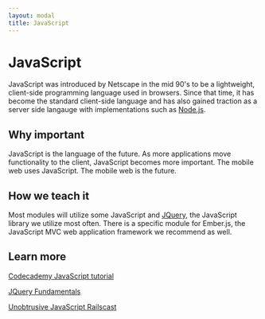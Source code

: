 ```yaml
---
layout: modal
title: JavaScript
---
```


JavaScript
===

JavaScript was introduced by Netscape in the mid 90's to be a lightweight, client-side programming language used in browsers.  Since that time, it has become the standard client-side language and has also gained traction as a server side langauge with implementations such as [Node.js](http://nodejs.org/).


Why important
---

JavaScript is the language of the future.  As more applications move functionality to the client, JavaScript becomes more important.  The mobile web uses JavaScript. The mobile web is the future.


How we teach it
---

Most modules will utilize some JavaScript and [JQuery](http://jquery.com/), the JavaScript library we utilize most often. There is a specific module for Ember.js, the JavaScript MVC web application framework we recommend as well.

Learn more
---

[Codecademy JavaScript tutorial](http://www.codecademy.com/tracks/javascript)

[JQuery Fundamentals](http://jqfundamentals.com/)

[Unobtrusive JavaScript Railscast](http://railscasts.com/episodes/205-unobtrusive-javascript)

